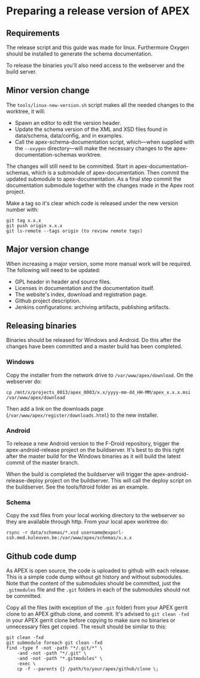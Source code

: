 Preparing a release version of APEX
===================================

Requirements
------------

The release script and this guide was made for linux. Furthermore Oxygen should
be installed to generate the schema documentation.

To release the binaries you'll also need access to the webserver and the build
server.

Minor version change
--------------------

The `tools/linux-new-version.sh` script makes all the needed changes to the
worktree, it will:

* Spawn an editor to edit the version header.
* Update the schema version of the XML and XSD files found in data/schema,
  data/config, and in examples.
* Call the apex-schema-documentation script, which&mdash;when supplied with
  the `--oxygen` directory&mdash;will make the necessary changes to the
  apex-documentation-schemas worktree.

The changes will still need to be committed. Start in
apex-documentation-schemas, which is a submodule of apex-documentation. Then
commit the updated submodule to apex-documentation. As a final step commit the
documentation submodule together with the changes made in the Apex root project.

Make a tag so it's clear which code is released under the new version number with:
```shell
git tag x.x.x
git push origin x.x.x
git ls-remote --tags origin (to review remote tags)
```

Major version change
--------------------

When increasing a major version, some more manual work will be required. The
following will need to be updated:

* GPL header in header and source files.
* Licenses in documentation and the documentation itself.
* The website's index, download and registration page.
* Github project description.
* Jenkins configurations: archiving artifacts, publishing artifacts.


Releasing binaries
------------------

Binaries should be released for Windows and Android. Do this after the
changes have been committed and a master build has been completed.

### Windows

Copy the installer from the network drive to `/var/www/apex/download`. On the webserver do:
```shell
cp /mnt/x/projects_0013/apex_0003/x.x/yyyy-mm-dd_HH-MM/apex_x.x.x.msi /var/www/apex/download
```

Then add a link on the downloads page (`/var/www/apex/register/downloads.html`) to the new installer.

### Android

To release a new Android version to the F-Droid repository, trigger the
apex-android-release project on the buildserver. It's best to do this right
after the master build for the Windows binaries as it will build the latest
commit of the master branch.

When the build is completed the buildserver will trigger the
apex-android-release-deploy project on the buildserver. This will call the
deploy script on the buildserver. See the tools/fdroid folder as an example.

### Schema

Copy the xsd files from your local working directory to the webserver so they are available
through http. From your local apex worktree do:

```shell
rsync -r data/schemas/*.xsd username@exporl-ssh.med.kuleuven.be:/var/www/apex/schemas/x.x.x
```

### 

Github code dump
----------------

As APEX is open source, the code is uploaded to github with each release. This
is a simple code dump without git history and without submodules. Note that the
content of the submodules should be committed, just the `.gitmodules` file and
the `.git` folders in each of the submodules should not be committed.

Copy all the files (with exception of the `.git` folder) from your APEX gerrit
clone to an APEX github clone, and commit. It's advised to `git clean -fxd` in
your APEX gerrit clone before copying to make sure no binaries or unnecessary
files get copied. The result should be similar to this:

```shell
git clean -fxd
git submodule foreach git clean -fxd
find -type f -not -path "*/.git/*" \
    -and -not -path "*/.git" \
    -and -not -path "*.gitmodules" \
    -exec \
    cp -f --parents {} /path/to/your/apex/github/clone \;
```

